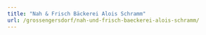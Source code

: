 ```yaml
---
title: "Nah & Frisch Bäckerei Alois Schramm"
url: /grossengersdorf/nah-und-frisch-baeckerei-alois-schramm/
---
```

